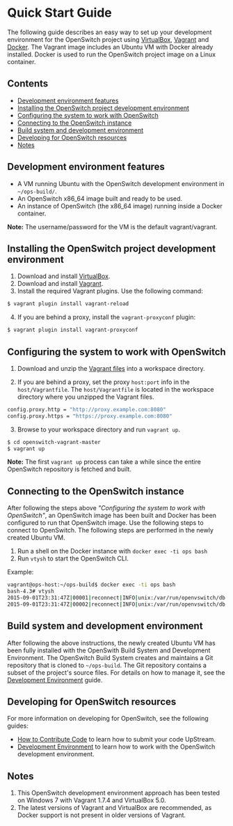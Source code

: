 # Quick Start Guide

The following guide describes an easy way to set up your development environment for the OpenSwitch project using  [VirtualBox](https://www.virtualbox.org/), [Vagrant](https://www.vagrantup.com/) and [Docker](https://www.docker.com).  The Vagrant image includes an Ubuntu VM with Docker already installed. Docker is used to run the OpenSwitch project image on a Linux container.

## Contents

- [Development environment features](#development-environment-features)
- [Installing the OpenSwitch project development environment](#installing-the-openswitch-project-development-environment)
- [Configuring the system to work with OpenSwitch](#configuring-the-system-to-work-with-openswitch)
- [Connecting to the OpenSwitch instance](#connecting-to-the-openswitch-instance)
- [Build system and development environment](#build-system-and-development-environment)
- [Developing for OpenSwitch resources](#developing-for-openswitch-resources)
- [Notes](#notes)

## Development environment features

* A VM running Ubuntu with the OpenSwitch development environment in `~/ops-build/`.
* An OpenSwitch x86_64 image built and ready to be used.
* An instance of OpenSwitch (the x86_64 image) running inside a Docker container.

**Note:** The username/password for the VM is the default vagrant/vagrant.

## Installing the OpenSwitch project development environment
1. Download and install [VirtualBox](https://www.virtualbox.org/).
2. Download and install [Vagrant](https://www.vagrantup.com/).
3. Install the required Vagrant plugins. Use the following command:
``` bash
$ vagrant plugin install vagrant-reload
```
4. If you are behind a proxy, install the `vagrant-proxyconf` plugin:
```bash
$ vagrant plugin install vagrant-proxyconf
```

## Configuring the system to work with OpenSwitch

1. Download and unzip the [Vagrant files](https://github.com/shadansari/openswitch-vagrant/archive/master.zip) into a workspace directory.

2. If you are behind a proxy, set the proxy `host:port` info in the `host/Vagrantfile`. The `host/Vagrantfile` is located in the workspace directory where you unzipped the Vagrant files.
```bash
config.proxy.http = "http://proxy.example.com:8080"
config.proxy.https = "https://proxy.example.com:8080"
```
3. Browse to your workspace directory and run `vagrant up`.
```bash
$ cd openswitch-vagrant-master
$ vagrant up
```
**Note:** The first `vagrant up` process can take a while since the entire OpenSwitch repository is fetched and built.

## Connecting to the OpenSwitch instance
After following the steps above *"Configuring the system to work with OpenSwitch"*, an OpenSwitch image has been built and Docker has been configured to run that OpenSwitch image. Use the following steps to connect to OpenSwitch. The following steps are performed in the newly created Ubuntu VM.

1. Run a shell on the Docker instance with `docker exec -ti ops bash`
2. Run `vtysh` to start the OpenSwitch  CLI.

Example:

```bash
vagrant@ops-host:~/ops-build$ docker exec -ti ops bash
bash-4.3# vtysh
2015-09-01T23:31:47Z|00001|reconnect|INFO|unix:/var/run/openvswitch/db.sock: connecting...
2015-09-01T23:31:47Z|00002|reconnect|INFO|unix:/var/run/openvswitch/db.sock: connected
```

## Build system and development environment
After following the above instructions, the newly created Ubuntu VM has been fully installed with the OpenSwith Build System and Development Environment. The OpenSwitch Build System creates and maintains a Git repository that is cloned to `~/ops-build`. The Git repository contains a subset of the project's source files. For details on how to manage it, see the [Development Environment](./development-environment.html) guide.


## Developing for OpenSwitch resources
For more information on developing for OpenSwitch, see the following guides:
* [How to Contribute Code](./contribute-code.html) to learn how to submit your code UpStream.
* [Development Environment](./development-environment.html) to learn how to work with the OpenSwitch development environment.

## Notes
1. This OpenSwitch development environment approach has been tested on Windows 7 with Vagrant 1.7.4 and VirtualBox 5.0.
2. The latest versions of Vagrant and VirtualBox are recommended, as Docker support is not present in older versions of Vagrant.